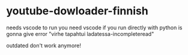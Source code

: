 # youtube-dowloader-finnish
needs vscode to run
you need vscode if you run directly with python is gonna give error "virhe tapahtui ladatessa-incompleteread"



outdated don't work anymore!
